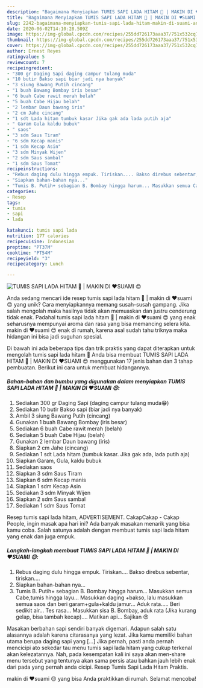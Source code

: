 ```yaml
---
description: "Bagaimana Menyiapkan TUMIS SAPI LADA HITAM 🍖 | MAKIN DI ♥SUAMI 😍 Anti Gagal"
title: "Bagaimana Menyiapkan TUMIS SAPI LADA HITAM 🍖 | MAKIN DI ♥SUAMI 😍 Anti Gagal"
slug: 2242-bagaimana-menyiapkan-tumis-sapi-lada-hitam-makin-di-suami-anti-gagal
date: 2020-06-02T14:10:28.509Z
image: https://img-global.cpcdn.com/recipes/255dd726173aaa37/751x532cq70/tumis-sapi-lada-hitam-🍖-makin-di-♥suami-😍-foto-resep-utama.jpg
thumbnail: https://img-global.cpcdn.com/recipes/255dd726173aaa37/751x532cq70/tumis-sapi-lada-hitam-🍖-makin-di-♥suami-😍-foto-resep-utama.jpg
cover: https://img-global.cpcdn.com/recipes/255dd726173aaa37/751x532cq70/tumis-sapi-lada-hitam-🍖-makin-di-♥suami-😍-foto-resep-utama.jpg
author: Ernest Reyes
ratingvalue: 5
reviewcount: 7
recipeingredient:
- "300 gr Daging Sapi daging campur tulang muda"
- "10 butir Bakso sapi biar jadi nya banyak"
- "3 siung Bawang Putih cincang"
- "1 buah Bawang Bombay iris besar"
- "6 buah Cabe rawit merah belah"
- "5 buah Cabe Hijau belah"
- "2 lembar Daun bawang iris"
- "2 cm Jahe cincang"
- "1 sdt Lada hitam tumbuk kasar Jika gak ada lada putih aja"
- " Garam Gula kaldu bubuk"
- " saos"
- "3 sdm Saus Tiram"
- "6 sdm Kecap manis"
- "1 sdm Kecap Asin"
- "3 sdm Minyak Wijen"
- "2 sdm Saus sambal"
- "1 sdm Saus Tomat"
recipeinstructions:
- "Rebus daging dulu hingga empuk. Tiriskan.... Bakso direbus sebentar, tiriskan...."
- "Siapkan bahan-bahan nya..."
- "Tumis B. Putih+ sebagian B. Bombay hingga harum... Masukkan semua Cabe,tumis hingga layu... Masukkan daging +bakso, lalu masukkan semua saos dan beri garam+gula+kaldu jamur... Aduk rata..... Beri sedikit air... Tes rasa... Masukkan sisa B. Bombay, aduk rata (Jika kurang gelap, bisa tambah kecap).... Matikan api... Sajikan 😍"
categories:
- Resep
tags:
- tumis
- sapi
- lada

katakunci: tumis sapi lada 
nutrition: 177 calories
recipecuisine: Indonesian
preptime: "PT37M"
cooktime: "PT54M"
recipeyield: "3"
recipecategory: Lunch

---
```



![TUMIS SAPI LADA HITAM 🍖 | MAKIN DI ♥SUAMI 😍](https://img-global.cpcdn.com/recipes/255dd726173aaa37/751x532cq70/tumis-sapi-lada-hitam-🍖-makin-di-♥suami-😍-foto-resep-utama.jpg)

Anda sedang mencari ide resep tumis sapi lada hitam 🍖 | makin di ♥suami 😍 yang unik? Cara menyiapkannya memang susah-susah gampang. Jika salah mengolah maka hasilnya tidak akan memuaskan dan justru cenderung tidak enak. Padahal tumis sapi lada hitam 🍖 | makin di ♥suami 😍 yang enak seharusnya mempunyai aroma dan rasa yang bisa memancing selera kita.
 makin di ♥suami 😍 enak di rumah, karena asal sudah tahu triknya maka hidangan ini bisa jadi suguhan spesial.


Di bawah ini ada beberapa tips dan trik praktis yang dapat diterapkan untuk mengolah tumis sapi lada hitam 🍖  Anda bisa membuat TUMIS SAPI LADA HITAM 🍖 | MAKIN DI ♥SUAMI 😍 menggunakan 17 jenis bahan dan 3 tahap pembuatan. Berikut ini cara untuk membuat hidangannya.

<!--inarticleads1-->

##### Bahan-bahan dan bumbu yang digunakan dalam menyiapkan TUMIS SAPI LADA HITAM 🍖 | MAKIN DI ♥SUAMI 😍:

1. Sediakan 300 gr Daging Sapi (daging campur tulang muda😁)
1. Sediakan 10 butir Bakso sapi (biar jadi nya banyak)
1. Ambil 3 siung Bawang Putih (cincang)
1. Gunakan 1 buah Bawang Bombay (iris besar)
1. Sediakan 6 buah Cabe rawit merah (belah)
1. Sediakan 5 buah Cabe Hijau (belah)
1. Gunakan 2 lembar Daun bawang (iris)
1. Siapkan 2 cm Jahe (cincang)
1. Sediakan 1 sdt Lada hitam (tumbuk kasar. Jika gak ada, lada putih aja)
1. Siapkan  Garam, Gula, kaldu bubuk
1. Sediakan  saos
1. Siapkan 3 sdm Saus Tiram
1. Siapkan 6 sdm Kecap manis
1. Siapkan 1 sdm Kecap Asin
1. Sediakan 3 sdm Minyak Wijen
1. Siapkan 2 sdm Saus sambal
1. Sediakan 1 sdm Saus Tomat


Resep tumis sapi lada hitam, ADVERTISEMENT. CakapCakap - Cakap People, ingin masak apa hari ini? Ada banyak masakan menarik yang bisa kamu coba. Salah satunya adalah dengan membuat tumis sapi lada hitam yang enak dan juga empuk. 

<!--inarticleads2-->

##### Langkah-langkah membuat TUMIS SAPI LADA HITAM 🍖 | MAKIN DI ♥SUAMI 😍:

1. Rebus daging dulu hingga empuk. Tiriskan.... Bakso direbus sebentar, tiriskan....
1. Siapkan bahan-bahan nya...
1. Tumis B. Putih+ sebagian B. Bombay hingga harum... Masukkan semua Cabe,tumis hingga layu... Masukkan daging +bakso, lalu masukkan semua saos dan beri garam+gula+kaldu jamur... Aduk rata..... Beri sedikit air... Tes rasa... Masukkan sisa B. Bombay, aduk rata (Jika kurang gelap, bisa tambah kecap).... Matikan api... Sajikan 😍


Masakan berbahan sapi sendiri banyak digemari. Adapun salah satu alasannya adalah karena citarasanya yang lezat. Jika kamu memiliki bahan utama berupa daging sapi yang […] Jika pernah, pasti anda pernah mencicipi ato sekedar tau menu tumis sapi lada hitam yang cukup terkenal akan kelezatannya. Nah, pada kesempatan kali ini saya akan men-share menu tersebut yang tentunya akan sama persis atau bahkan jauh lebih enak dari pada yang pernah anda cicipi. Resep Tumis Sapi Lada Hitam Praktis. 

 makin di ♥suami 😍 yang bisa Anda praktikkan di rumah. Selamat mencoba!
